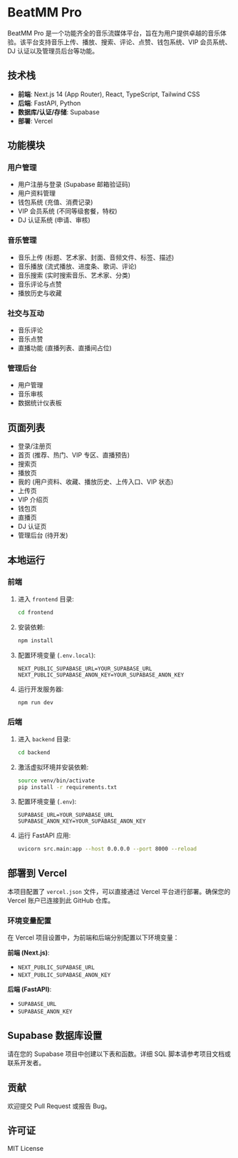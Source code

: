 # BeatMM Pro

BeatMM Pro 是一个功能齐全的音乐流媒体平台，旨在为用户提供卓越的音乐体验。该平台支持音乐上传、播放、搜索、评论、点赞、钱包系统、VIP 会员系统、DJ 认证以及管理员后台等功能。

## 技术栈

- **前端**: Next.js 14 (App Router), React, TypeScript, Tailwind CSS
- **后端**: FastAPI, Python
- **数据库/认证/存储**: Supabase
- **部署**: Vercel

## 功能模块

### 用户管理
- 用户注册与登录 (Supabase 邮箱验证码)
- 用户资料管理
- 钱包系统 (充值、消费记录)
- VIP 会员系统 (不同等级套餐，特权)
- DJ 认证系统 (申请、审核)

### 音乐管理
- 音乐上传 (标题、艺术家、封面、音频文件、标签、描述)
- 音乐播放 (流式播放、进度条、歌词、评论)
- 音乐搜索 (实时搜索音乐、艺术家、分类)
- 音乐评论与点赞
- 播放历史与收藏

### 社交与互动
- 音乐评论
- 音乐点赞
- 直播功能 (直播列表、直播间占位)

### 管理后台
- 用户管理
- 音乐审核
- 数据统计仪表板

## 页面列表

- 登录/注册页
- 首页 (推荐、热门、VIP 专区、直播预告)
- 搜索页
- 播放页
- 我的 (用户资料、收藏、播放历史、上传入口、VIP 状态)
- 上传页
- VIP 介绍页
- 钱包页
- 直播页
- DJ 认证页
- 管理后台 (待开发)

## 本地运行

### 前端

1. 进入 `frontend` 目录:
   ```bash
   cd frontend
   ```
2. 安装依赖:
   ```bash
   npm install
   ```
3. 配置环境变量 (`.env.local`):
   ```
   NEXT_PUBLIC_SUPABASE_URL=YOUR_SUPABASE_URL
   NEXT_PUBLIC_SUPABASE_ANON_KEY=YOUR_SUPABASE_ANON_KEY
   ```
4. 运行开发服务器:
   ```bash
   npm run dev
   ```

### 后端

1. 进入 `backend` 目录:
   ```bash
   cd backend
   ```
2. 激活虚拟环境并安装依赖:
   ```bash
   source venv/bin/activate
   pip install -r requirements.txt
   ```
3. 配置环境变量 (`.env`):
   ```
   SUPABASE_URL=YOUR_SUPABASE_URL
   SUPABASE_ANON_KEY=YOUR_SUPABASE_ANON_KEY
   ```
4. 运行 FastAPI 应用:
   ```bash
   uvicorn src.main:app --host 0.0.0.0 --port 8000 --reload
   ```

## 部署到 Vercel

本项目配置了 `vercel.json` 文件，可以直接通过 Vercel 平台进行部署。确保您的 Vercel 账户已连接到此 GitHub 仓库。

### 环境变量配置

在 Vercel 项目设置中，为前端和后端分别配置以下环境变量：

**前端 (Next.js)**:
- `NEXT_PUBLIC_SUPABASE_URL`
- `NEXT_PUBLIC_SUPABASE_ANON_KEY`

**后端 (FastAPI)**:
- `SUPABASE_URL`
- `SUPABASE_ANON_KEY`

## Supabase 数据库设置

请在您的 Supabase 项目中创建以下表和函数。详细 SQL 脚本请参考项目文档或联系开发者。

## 贡献

欢迎提交 Pull Request 或报告 Bug。

## 许可证

MIT License


